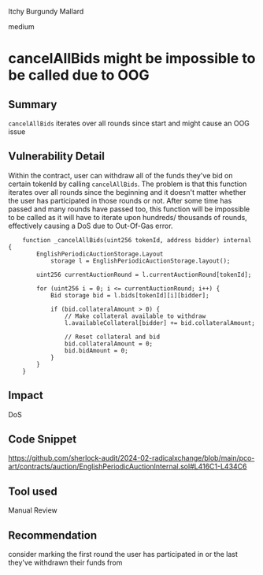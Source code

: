 Itchy Burgundy Mallard

medium

# cancelAllBids might be impossible to be called due to OOG

## Summary
`cancelAllBids` iterates over all rounds since start and might cause an OOG issue 

## Vulnerability Detail
Within the contract, user can withdraw all of the funds they've bid on certain tokenId by calling `cancelAllBids`. The problem is that this function iterates over all rounds since the beginning and it doesn't matter whether the user has participated in those rounds or not. After some time has passed and many rounds have passed too, this function will be impossible to be called as it will have to iterate upon hundreds/ thousands of rounds, effectively causing a DoS due to Out-Of-Gas error.

```solidity
    function _cancelAllBids(uint256 tokenId, address bidder) internal {
        EnglishPeriodicAuctionStorage.Layout
            storage l = EnglishPeriodicAuctionStorage.layout();

        uint256 currentAuctionRound = l.currentAuctionRound[tokenId];

        for (uint256 i = 0; i <= currentAuctionRound; i++) {
            Bid storage bid = l.bids[tokenId][i][bidder];

            if (bid.collateralAmount > 0) {
                // Make collateral available to withdraw
                l.availableCollateral[bidder] += bid.collateralAmount;

                // Reset collateral and bid
                bid.collateralAmount = 0;
                bid.bidAmount = 0;
            }
        }
    }
```



## Impact
DoS

## Code Snippet
https://github.com/sherlock-audit/2024-02-radicalxchange/blob/main/pco-art/contracts/auction/EnglishPeriodicAuctionInternal.sol#L416C1-L434C6

## Tool used

Manual Review

## Recommendation
consider marking the first round the user has participated in or the last they've withdrawn their funds from
